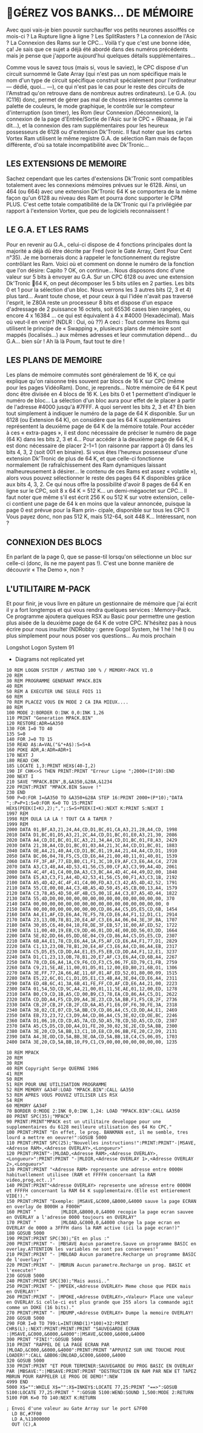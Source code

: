 GÉREZ VOS BANKS... DE MÉMOIRE
=============================

Avec quoi vais-je bien pouvoir surchauffer vos petits neurones assoiffés ce mois-ci ? La Rupture ligne à ligne ? Les SplitRasters ? La connexion de l'Asic ? La Connexion des Rams sur le CPC... Voilà t'y que c'est une bonne idée, ça! Je sais que ce sujet a déjà été abordé dans des numéros précédents mais je pense que j'apporte aujourd'hui quelques détails supplémentaires...

Comme vous le savez tous (mais si, vous le saviez), le CPC dispose d'un circuit surnommé le Gate Array (qui n'est pas un nom spécifique mais le nom d'un type de circuit spécifique construit spécialement pour l'ordinateur — dédié, quoi... —), ce qui n'est pas le cas pour le reste des circuits de l'Amstrad qu'on retrouve dans de nombreux autres ordinateurs). Le G.A. (ou IC116) donc, permet de gérer pas mal de choses intéressantes comme la palette de couleurs, le mode graphique, le contrôle sur le compteur d'interruption (son timer), les Rom (leur Connexion /Déconnexion), la connexion de la page d'Entrée/Sortie de l'Asic sur le CPC + (Rhaaaa, je l'ai dit...), et la connexion des ram supplémentaires pour les heureux possesseurs de 6128 ou d'extension Dk'Tronic. Il faut noter que les cartes Vortex Ram utilisent le même registre G.A. de sélection Ram mais de façon différente, d'où sa totale incompatibilité avec Dk'Tronic...

LES EXTENSIONS DE MEMOIRE
-------------------------

Sachez cependant que les cartes d'extensions Dk'Tronic sont compatibles totalement avec les connexions mémoires prévues sur le 6128. Ainsi, un 464 (ou 664) avec une extension Dk'Tronic 64 K se comportera de la même façon qu'un 6128 au niveau des Ram et pourra donc supporter le CPM PLUS. C'est cette totale compatibilité de la Dk'Tronic qui l'a privilégiée par rapport à l'extension Vortex, que peu de logiciels reconnaissent !

LE G.A. ET LES RAMS
-------------------

Pour en revenir au G.A., celui-ci dispose de 4 fonctions principales dont la
majorité a déjà dû être décrite par Fred (voir le Gate Array, Cent Pour Cent n°35). Je me bornerais donc à rappeler le fonctionnement du registre contrôlant les Ram. Voici où et comment on donne le numéro de la fonction que l'on désire:
Capito ? OK, on continue...
Nous disposons donc d'une valeur sur 5 bits à envoyer au G.A. Sur un CPC 6128 ou avec une extension Dk'Tronic 64 K, on peut décomposer les 5 bits utiles en 2 parties. Les bits 0 et 1 pour la sélection d'un bloc. Nous verrons les 3 autres bits (2, 3 et 4) plus tard...
Avant toute chose, et pour ceux à qui l'idée n'avait pas traversé l'esprit, le Z80A reste un processeur 8 bits et dispose d'un espace d'adressage de 2 puissance 16 octets, soit 65536 cases bien rangées, ou encore 4 x 16384 ... ce qui est équivalent à 4 x #4000 (Hexadécimal). Mais où veut-il en venir? (NDLR : Oui, où ??) A ceci : Tout comme les Roms qui utilisent le principe de « Swapping », plusieurs plans de mémoire sont mappés (localisés...) aux mêmes adresses et leur commutation dépend... du G.A... bien sûr ! Ah là là Poum, faut tout te dire !

LES PLANS DE MEMOIRE
--------------------

Les plans de mémoire commutés sont généralement de 16 K, ce qui explique qu'on raisonne très souvent par blocs de 16 K sur CPC (même pour les pages VidéoRam). Donc, je reprends... Notre mémoire de 64 K peut donc être divisée en 4 blocs de 16 K. Les bits 0 et 1 permettent d'indiquer le numéro de bloc... La sélection d'un bloc aura pour effet de le placer à partir de l'adresse #4000 jusqu'à #7FFF. A quoi servent les bits 2, 3 et 4? Eh bien tout simplement à indiquer le numéro de la page de 64 K disponible. Sur un 6128 (ou Extension 64 K), on considère que les 64 K supplémentaires représentent la deuxième page de 64 K de la mémoire totale. Pour accéder à ces « extra-pages », il est donc nécessaire de préciser le numéro de page (64 K) dans les bits 2, 3 et 4... Pour accéder à la deuxième page de 64 K, il est donc nécessaire de placer 2-1=1 (on raisonne par rapport à 0) dans les bits 4, 3, 2 (soit 001 en binaire). Si vous êtes l'heureux possesseur d'une extension Dk'Tronic de plus de 64 K, et que celle-ci fonctionne normalement (le rafraîchissement des Ram dynamiques laissant malheureusement à désirer... le contenu de ces Rams est assez « volatile »), alors vous pouvez sélectionner le reste des pages 64 K disponibles grâce aux bits 4, 3, 2. Ce qui nous offre la possibilité d'avoir 8 pages de 64 K en ligne sur le CPC, soit 8 x 64 K = 512 K... un demi-mégaoctet sur CPC...
Il faut noter que même s'il est écrit 256 K ou 512 K sur votre extension, celle-ci contient une page de 64 k en moins que la valeur annoncée, puisque la page 0 est prévue pour la Ram prin- cipale, disponible sur tous les CPC !I Vous payez donc, non pas 512 K, mais 512-64, soit 448 K... Intéressant, non ?

CONNEXION DES BLOCS
-------------------

En parlant de la page 0, que se passe-til lorsqu'on sélectionne un bloc sur celle-ci (donc, ils ne me payent pas !). C'est une bonne manière de découvrir « The Demo », non ?

L'UTILITAIRE M-PACK
-------------------

Et pour finir, je vous livre en pâture un gestionnaire de mémoire que j'ai écrit il y a fort longtemps et qui vous rendra quelques services : Memory-Pack. Ce programme ajoutera quelques RSX au Basic pour permettre une gestion plus aisée de la deuxième page de 64 K de votre CPC.
N'hésitez pas à nous écrire pour nous insulter (NDRobby : genre Gogol System, hé 1 hé ! hé I) ou plus simplement pour nous poser vos questions... Au mois prochain

Longshot
Logon System 91

* Diagrams not replicated yet

```
10 REM LOGON SYSTEM / AMSTRAD 100 % / MEMORY-PACK V1.0
20 REM
30 REM PROGRAMME GENERANT MPACK.BIN
40 REM
50 REM A EXECUTER UNE SEULE FOIS 11
60 REM
70 REM PLACEZ VOUS EN MODE 2 CA IRA MIEUX....
80 REM
100 MODE 2:BORDER O:INK 0,0:INK 1,26
110 PRINT "Generation MPACK.BIN"
120 RESTORE:ADR=&A350
130 FOR I=0 TO 40
135 S=0
140 FOR J=0 TO 15
150 READ A$:A=VAL("&"+A$):S=S+A
160 POKE ADR,A:ADR=ADR+1
170 NEXT J
i80 READ CHK
185 LOCATE 1,3:PRINT HEX$(40-I,2)
190 IF CHK<>S THEN PRINT:PRINT "Erreur Ligne ";2000+(I*10):END
200 NEXT I
210 SAVE "MPACK.BIN",B,&A350,&28A,&1234
220 PRINT:PRINT "MPACK.BIN Sauve !"
230 END
500 P=O:FOR I=&A350 TO &A350+&28A STEP 16:PRINT 2000+(P*10);"DATA        ";:P=P+1:S=0:FOR K=0 TO 15:PRINT HEX$(PEEK(I+K),2);",";:S=S+PEEK(I+K):NEXT K:PRINT S:NEXT I
1997 REM
1998 REM OULA LA LA ! TOUT CA A TAPER ?
1999 REM
2000 DATA 01,BF,A3,21,24,A4,CD,D1,BC,01,CA,A3,21,28,A4,CD, 1998
2010 DATA D1,BC,01,D5,A3,21,2C,A4,CD,D1,BC,01,E0,A3,21,30, 2086
2020 DATA A4,CD,DI,BC,01,EC,A3,21,34,A4,CD,D1,BC,01,F8,A3, 2429
2030 DATA 21,38,A4,CD,D1,BC,01,03,A4,21,3C,A4,CD,D1,BC,01, 1883
2040 DATA OE,A4,21,40,A4,CD,D1,BC,01,19,A4,21,44,A4,CD,D1, 1910
2050 DATA BC,06,04,78,F5,C5,CD,E6,A4,21,00,40,11,01,40,01, 1539
2060 DATA FF,3F,AF,77,ED,B0,C1,F1,3C,10,E9,AF,C3,E6,A4,C4, 2728
2070 DATA A3,C3,48,A4,4D,53,41,56,C5,00,CF,A3,C3,99,A4,4D, 2061
2080 DATA 4C,4F,41,C4,00,DA,A3,C3,BC,A4,4D,4C,44,49,D2,00, 1848
2090 DATA E5,A3,C3,F1,A4,4D,42,53,41,56,C5,00,F1,A3,C3,1B, 2192
2100 DATA A5,4D,42,4C,4F,41,C4,00,FD,A3,C3,42,A5,4D,42,52, 1791
2110 DATA 55,CE,00,08,A4,C3,4B,A5,4D,50,45,45,CB,00,13,A4, 1579
2120 DATA C3,78,A5,4D,50,4F,4B,C5,00,1E,A4,C3,87,A5,4D,44, 1822
2130 DATA 55,4D,D0,00,00,00,00,00,00,00,00,00,00,00,00,00, 370
2140 DATA 00,00,00,00,00,00,00,00,00,00,00,00,00,00,00,00, 0
2150 DATA 00,00,00,00,00,00,00,00,CD,86,A4,C5,D5,E5,CD,6B, 1454
2160 DATA A4,E1,AF,CD,E6,A4,7E,F5,78,CD,E6,A4,F1,12,D1,C1, 2914
2170 DATA 23,13,OB,78,B1,20,E4,AF,C3,E6,A4,06,04,3E,3F,BA, 1707
2180 DATA 30,05,C6,40,04,18,F8,DE,3F,EB,57,1E,00,AF,ED,52, 1722
2190 DATA 11,00,40,19,EB,C9,DD,46,01,DD,4E,00,DD,56,03,DD, 1664
2200 DATA 5E,02,DD,66,05,DD,6E,04,C9,CD,86,A4,C5,D5,E5,CD, 2307
2210 DATA 6B,A4,E1,78,CD,E6,A4,1A,F5,AF,CD,E6,A4,F1,77,D1, 2829
2220 DATA C1,13,23,OB,78,B1,20,E4,AF,C3,E6,A4,CD,86,A4,EB, 2317
2230 DATA C5,D5,E5,CD,DD,A4,E1,E5,F5,EB,CD,DD,A4,F1,12,E1, 3237
2240 DATA D1,C1,23,13,OB,78,B1,20,E7,AF,C3,E6,A4,CD,6B,A4, 2267
2250 DATA 78,CD,E6,A4,1A,C9,F6,CO,F3,C5,06,7F,ED,79,C1,FB, 2759
2260 DATA C9,21,5E,AE,11,00,01,D5,01,12,00,ED,B0,21,6B,O1, 1306
2270 DATA 3E,FF,77,2A,66,AE,11,6F,01,AF,ED,52,01,80,00,09, 1515
2280 DATA E5,22,6C,01,Ci,D1,D5,E1,C3,4B,A4,3E,04,CD,E6,A4, 2311
2290 DATA ED,4B,6C,41,3A,6B,41,FE,FF,CO,AF,CD,E6,A4,21,00, 2223
2300 DATA 01,54,5D,CD,9C,A4,21,00,01,11,5E,AE,01,12,00,ED, 1278
2310 DATA B0,C9,CD,1B,A5,CD,00,B9,C3,78,EA,CD,86,A4,C5,D1, 2622
2320 DATA CD,DD,A4,F5,CD,D9,A4,3E,23,CD,5A,BB,F1,F5,CB,2F, 2736
2330 DATA CB,2F,CB,2F,CB,2F,CD,6A,A5,F1,E6,OF,F6,30,FE,3A, 2318
2340 DATA 38,02,CE,07,CD,5A,BB,C9,CD,86,A4,C5,CD,DD,A4,E1, 2469
2350 DATA EB,73,23,72,C3,D9,A4,CD,86,A4,C5,3E,02,CD,OE,BC, 2246
2360 DATA D1,06,10,CD,CD,A5,7A,CD,5D,A5,7B,CD,5D,A5,CD,CD, 2387
2370 DATA A5,C5,D5,CD,DD,A4,D1,FE,20,30,02,3E,2E,CD,5A,BB, 2300
2380 DATA 3E,20,CD,5A,BB,13,C1,10,E8,CD,06,BB,FE,20,C2,D9, 2131
2390 DATA A4,3E,OD,CD,5A,BB,3E,OA,CD,5A,BB,18,C4,C5,06,05, 1703
2400 DATA 3E,20,CD,5A,BB,10,F9,C1,C9,00,00,00,00,00,00,00, 1235
```

```
10 REM MPACK
20 REM
30 REM
40 REM Copyright Serge QUERNE 1986
41 REM
50 REM
51 REM POUR UNE UTILISATION PROGRAMME
52 REM MEMORY &A34F:LOAD "MPACK.BIN":CALL &A350
53 REM APRES VOUS POUVEZ UTILISER LES RSX
54 REM
60 MEMORY &A34F
70 BORDER O:MODE 2:INK 0,0:INK 1,24: LOAD "MPACK.BIN":CALL &A350
80 PRINT SPC(35);"MPACK"
90 PRINT:PRINT"MPACK est un utilitaire developpe pour une supplementaires du 6128 meilleure utilisation des 64 Ko CPC."
100 PRINT:PRINT "En effet, le prog. BANKMAN est, il me semble, tres lourd a mettre en oeuvre!":GOSUB 5000
110 PRINT:PRINT SPC(25);"Nouvelles instructions!":PRINT:PRINT"-|MSAVE,<Adresse RAM>,<Adresse OVERLAY>,<Longueur>"
120 PRINT:PRINT"-|MLOAD,<Adresse RAM>,<Adresse OVERLAY>,<Longueur>":PRINT:PRINT "-|MLDIR,<Adresse OVERLAY 1>,<Adresse OVERLAY 2>,<Longueur>"
130 PRINT:PRINT "<Adresse RAM> represente une adresse entre 0000H habituellement utilisee (RAM et FFFFH concernant la RAM video,prog,ect..)"
140 PRINT:PRINT"<Adresse OVERLAY> represente une adresse entre 0000H et FFFFH concernant la RAM 64 K supplementaire.(Elle est entierement VIDE!)."
150 PRINT:PRINT "Exemple: |MSAVE,&C000,&B000,&4000 sauve la page ECRAN en overlay de B000H a F000H"
160 PRINT "         |MLDIR,&B000,0,&4000 recopie la page ecran sauvee en OVERLAY a l'adresse 0000 toujours en OVERLAY"
170 PRINT "         |MLOAD,&C000,0,&4000 charge la page ecran en OVERLAY de 0000 a 3FFFH dans la RAM active (ici la page ecran!)"
180 GOSUB 5000
190 PRINT:PRINT SPC(30);"Et en plus :"
200 PRINT:PRINT "- |MBSAVE Aucun parametre.Sauve un programme BASIC en overlay.ATTENTION les variables ne sont pas conservees!"
210 PRINT:PRINT "- |MBLOAD Aucun parametre.Recharge un programme BASIC de l'overlay!"
220 PRINT:PRINT "- |MBRUN Aucun parametre.Recharge un prog. BASIC et l'execute!"
230 GOSUB 5000
240 PRINT:PRINT SPC(30);"Mais aussi.."
250 PRINT:PRINT "- |MPEEK,<Adresse OVERLAY> Meme chose que PEEK mais en OVERLAY!"
260 PRINT:PRINT "- |MPOKE,<Adresse OVERLAY>,<Valeur> Place une valeur en OVERLAY.Si celle-ci est plus grande que 255 alors la commande agit comme un DOKE (16 bits)."
270 PRINT:PRINT "- |MDUMP,<Adresse OVERLAY> Dumpe la memoire OVERLAY!
280 GOSUB 5000
290 FOR I=0 TO 799:L=INT(RND(1)*100)+32:PRINT CHR$(L);:NEXT:PRINT:PRINT:PRINT "SAUVEGARDE ECRAN :|MSAVE,&C000,&6000,&4000":|MSAVE,&C000,&6000,&4000
300 PRINT "FINI!":GOSUB 5000
310 PRINT "RAPPEL DE LA PAGE ECRAN PAR |MLOAD,&C000,&6000,&4000":PRINT:PRINT "APPUYEZ SUR UNE TOUCHE POUE LOADER!":CALL &BB06:ÛNLOAD,&C000,&6000,&4000
320 GOSUB 5000
330 PRINT:PRINT "ET POUR TERMINER:SAUVEGARDE DU PROG BASIC EN OVERLAY PAR |MBSAVE:":|MBSAVE:PRINT:PRINT "DESTRUCTION EN RAM PAR NEW ET TAPEZ MBRUN POUR RAPPELER LE PROG DE DEMO!":NEW
4999 END
5000 X$="":WHILE X$="":X$=INKEY$:LOCATE 77,25:PRINT "==>":GOSUB 5100:LOCATE 77,25:PRINT " ":GOSUB 5100:WEND:SOUND 1,500:MODE 2:RETURN
5100 FOR K=0 TO 140:NEXT K:RETURN
```

```
; Envoi d'une valeur au Gate Array sur le port &7F00
  LD BC,#7F00
  LD A,%11000000
  OUT (C),A
```
